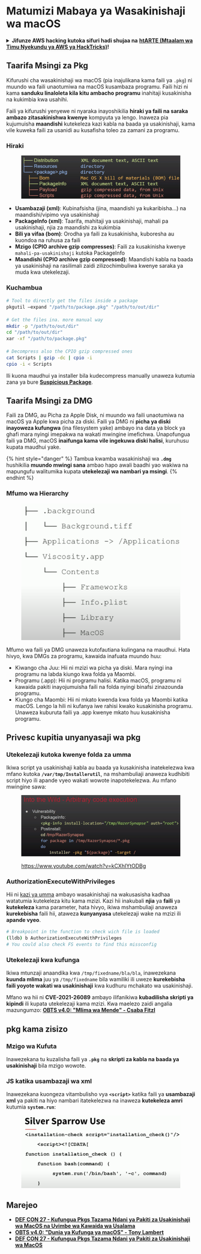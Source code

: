 # Matumizi Mabaya ya Wasakinishaji wa macOS

<details>

<summary><strong>Jifunze AWS hacking kutoka sifuri hadi shujaa na</strong> <a href="https://training.hacktricks.xyz/courses/arte"><strong>htARTE (Mtaalam wa Timu Nyekundu ya AWS ya HackTricks)</strong></a><strong>!</strong></summary>

Njia nyingine za kusaidia HackTricks:

* Ikiwa unataka kuona **kampuni yako ikitangazwa kwenye HackTricks** au **kupakua HackTricks kwa PDF** Angalia [**MIPANGO YA USAJILI**](https://github.com/sponsors/carlospolop)!
* Pata [**bidhaa rasmi za PEASS & HackTricks**](https://peass.creator-spring.com)
* Gundua [**Familia ya PEASS**](https://opensea.io/collection/the-peass-family), mkusanyiko wetu wa [**NFTs**](https://opensea.io/collection/the-peass-family) za kipekee
* **Jiunge na** 💬 [**Kikundi cha Discord**](https://discord.gg/hRep4RUj7f) au kikundi cha [**telegram**](https://t.me/peass) au **tufuate** kwenye **Twitter** 🐦 [**@carlospolopm**](https://twitter.com/hacktricks\_live)**.**
* **Shiriki mbinu zako za udukuzi kwa kuwasilisha PRs kwa** [**HackTricks**](https://github.com/carlospolop/hacktricks) na [**HackTricks Cloud**](https://github.com/carlospolop/hacktricks-cloud) repos za github.

</details>

## Taarifa Msingi za Pkg

Kifurushi cha wasakinishaji wa macOS (pia inajulikana kama faili ya `.pkg`) ni muundo wa faili unaotumiwa na macOS kusambaza programu. Faili hizi ni kama **sanduku linaloleta kila kitu ambacho programu** inahitaji kusakinisha na kukimbia kwa usahihi.

Faili ya kifurushi yenyewe ni nyaraka inayoshikilia **hiraki ya faili na saraka ambazo zitasakinishwa kwenye** kompyuta ya lengo. Inaweza pia kujumuisha **maandishi** kutekeleza kazi kabla na baada ya usakinishaji, kama vile kuweka faili za usanidi au kusafisha toleo za zamani za programu.

### Hiraki

<figure><img src="../../../.gitbook/assets/Pasted Graphic.png" alt="https://www.youtube.com/watch?v=iASSG0_zobQ"><figcaption></figcaption></figure>

* **Usambazaji (xml)**: Kubinafsisha (jina, maandishi ya kukaribisha...) na maandishi/vipimo vya usakinishaji
* **PackageInfo (xml)**: Taarifa, mahitaji ya usakinishaji, mahali pa usakinishaji, njia za maandishi za kukimbia
* **Bili ya vifaa (bom)**: Orodha ya faili za kusakinisha, kuboresha au kuondoa na ruhusa za faili
* **Mzigo (CPIO archive gzip compresses)**: Faili za kusakinisha kwenye `mahali-pa-usakinishaji` kutoka PackageInfo
* **Maandishi (CPIO archive gzip compressed)**: Maandishi kabla na baada ya usakinishaji na rasilimali zaidi zilizochimbuliwa kwenye saraka ya muda kwa utekelezaji.

### Kuchambua
```bash
# Tool to directly get the files inside a package
pkgutil —expand "/path/to/package.pkg" "/path/to/out/dir"

# Get the files ina. more manual way
mkdir -p "/path/to/out/dir"
cd "/path/to/out/dir"
xar -xf "/path/to/package.pkg"

# Decompress also the CPIO gzip compressed ones
cat Scripts | gzip -dc | cpio -i
cpio -i < Scripts
```
Ili kuona maudhui ya installer bila kudecompress manually unaweza kutumia zana ya bure [**Suspicious Package**](https://mothersruin.com/software/SuspiciousPackage/).

## Taarifa Msingi za DMG

Faili za DMG, au Picha za Apple Disk, ni muundo wa faili unaotumiwa na macOS ya Apple kwa picha za diski. Faili ya DMG ni **picha ya diski inayoweza kufungwa** (ina filesystem yake) ambayo ina data ya block ya ghafi mara nyingi imepakwa na wakati mwingine imefichwa. Unapofungua faili ya DMG, macOS **inaifunga kama vile ingekuwa diski halisi**, kuruhusu kupata maudhui yake.

{% hint style="danger" %}
Tambua kwamba wasakinishaji wa **`.dmg`** hushikilia **muundo mwingi sana** ambao hapo awali baadhi yao wakiwa na mapungufu walitumika kupata **utekelezaji wa nambari ya msingi**.
{% endhint %}

### Mfumo wa Hierarchy

<figure><img src="../../../.gitbook/assets/image (225).png" alt=""><figcaption></figcaption></figure>

Mfumo wa faili ya DMG unaweza kutofautiana kulingana na maudhui. Hata hivyo, kwa DMGs za programu, kawaida inafuata muundo huu:

* Kiwango cha Juu: Hii ni mzizi wa picha ya diski. Mara nyingi ina programu na labda kiungo kwa folda ya Maombi.
* Programu (.app): Hii ni programu halisi. Katika macOS, programu ni kawaida pakiti inayojumuisha faili na folda nyingi binafsi zinazounda programu.
* Kiungo cha Maombi: Hii ni mkato kwenda kwa folda ya Maombi katika macOS. Lengo la hili ni kufanya iwe rahisi kwako kusakinisha programu. Unaweza kuburuta faili ya .app kwenye mkato huu kusakinisha programu.

## Privesc kupitia unyanyasaji wa pkg

### Utekelezaji kutoka kwenye folda za umma

Ikiwa script ya usakinishaji kabla au baada ya kusakinisha inatekelezwa kwa mfano kutoka **`/var/tmp/Installerutil`**, na mshambuliaji anaweza kudhibiti script hiyo ili apande vyeo wakati wowote inapotekelezwa. Au mfano mwingine sawa:

<figure><img src="../../../.gitbook/assets/Pasted Graphic 5.png" alt="https://www.youtube.com/watch?v=iASSG0_zobQ"><figcaption><p><a href="https://www.youtube.com/watch?v=kCXhIYtODBg">https://www.youtube.com/watch?v=kCXhIYtODBg</a></p></figcaption></figure>

### AuthorizationExecuteWithPrivileges

Hii ni [kazi ya umma](https://developer.apple.com/documentation/security/1540038-authorizationexecutewithprivileg) ambayo wasakinishaji na wakusasisha kadhaa watatumia kutekeleza kitu kama mzizi. Kazi hii inakubali **njia** ya **faili** ya **kutekeleza** kama parameter, hata hivyo, ikiwa mshambuliaji anaweza **kurekebisha** faili hii, ataweza **kunyanyasa** utekelezaji wake na mzizi ili **apande vyeo**.
```bash
# Breakpoint in the function to check wich file is loaded
(lldb) b AuthorizationExecuteWithPrivileges
# You could also check FS events to find this missconfig
```
### Utekelezaji kwa kufunga

Ikiwa mtunzaji anaandika kwa `/tmp/fixedname/bla/bla`, inawezekana **kuunda mlima** juu ya `/tmp/fixedname` bila wamiliki ili uweze **kurekebisha faili yoyote wakati wa usakinishaji** kwa kudhuru mchakato wa usakinishaji.

Mfano wa hii ni **CVE-2021-26089** ambayo ilifanikiwa **kubadilisha skripti ya kipindi** ili kupata utekelezaji kama mzizi. Kwa maelezo zaidi angalia mazungumzo: [**OBTS v4.0: "Mlima wa Mende" - Csaba Fitzl**](https://www.youtube.com/watch?v=jSYPazD4VcE)

## pkg kama zisizo

### Mzigo wa Kufuta

Inawezekana tu kuzalisha faili ya **`.pkg`** na **skripti za kabla na baada ya usakinishaji** bila mzigo wowote.

### JS katika usambazaji wa xml

Inawezekana kuongeza vitambulisho vya **`<script>`** katika faili ya **usambazaji xml** ya pakiti na hiyo nambari itatekelezwa na inaweza **kutekeleza amri** kutumia **`system.run`**:

<figure><img src="../../../.gitbook/assets/image (1043).png" alt=""><figcaption></figcaption></figure>

## Marejeo

* [**DEF CON 27 - Kufungua Pkgs Tazama Ndani ya Pakiti za Usakinishaji wa MacOS na Uvimbe wa Kawaida wa Usalama**](https://www.youtube.com/watch?v=iASSG0\_zobQ)
* [**OBTS v4.0: "Dunia ya Kufunga ya macOS" - Tony Lambert**](https://www.youtube.com/watch?v=Eow5uNHtmIg)
* [**DEF CON 27 - Kufungua Pkgs Tazama Ndani ya Pakiti za Usakinishaji wa MacOS**](https://www.youtube.com/watch?v=kCXhIYtODBg)
